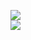 [![](https://img.shields.io/badge/Made%20With-Github%20Spray-lightgrey.svg?style=for-the-badge&logo=github)](https://github.com/Annihil/github-spray#7787)  
[![](https://i.imgur.com/2DrTn0Z.gif)](https://github.com/Annihil/github-spray)